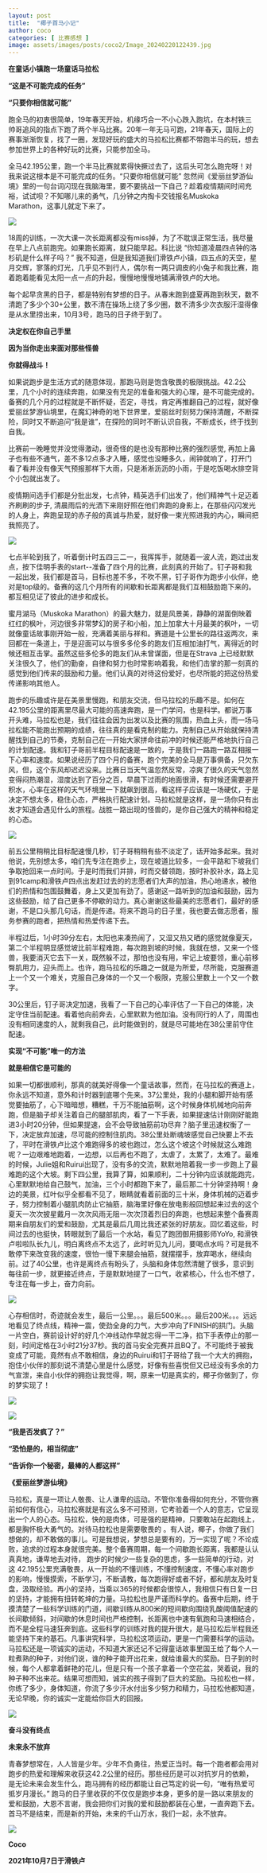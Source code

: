 ```yaml
---
layout: post
title:  "椰子首马小记"
author: coco
categories: [ 比赛感想 ]
image: assets/images/posts/coco2/Image_20240220122439.jpg
---
```

  
**在童话小镇跑一场童话马拉松**

**“这是不可能完成的任务”**

**“只要你相信就可能”**  
  
  
跑全马的初衷很简单，19年春天开始，机缘巧合一不小心跌入跑坑，在本村铁三帅哥追风的指点下跑了两个半马比赛。20年一年无马可跑，21年春天，国际上的赛事渐渐恢复，找了一圈，发现好玩的盛大的马拉松比赛都不带跑半马的玩，想去参加世界上的各种好玩的比赛，只能参加全马。  
  
  
全马42.195公里，跑一个半马比赛就累得快撅过去了，这后头可怎么跑完呀！对我来说这根本是不可能完成的任务。“只要你相信就可能” 忽然间《爱丽丝梦游仙境》里的一句台词闪现在我脑海里，要不要挑战一下自己？趁着疫情期间时间充裕，试试呗？不知哪儿来的勇气，几分钟之内掏卡交钱报名Muskoka Marathon，这事儿就定下来了。  
  
  
  
![](../assets/images/posts/coco2/a1bc0bd804ffd768bfd43e2bad9a6f2f.jpeg)  
  
  
18周的训练，一次大课一次长距离都没有miss掉，为了不耽误正常生活，我尽量在早上八点前跑完。如果跑长距离，就只能早起。科比说 “你知道凌晨四点钟的洛杉矶是什么样子吗？” 我不知道，但是我知道我们滑铁卢小镇，四五点的天空，星月交辉，寥落的灯光，几乎见不到行人，偶尔有一两只调皮的小兔子和我比赛，跑着跑着能看见太阳一点一点的升起，慢慢地慢慢地铺满滑铁卢的大地。  
  
  
每个起早贪黑的日子，都是特别有梦想的日子。从春末跑到盛夏再跑到秋天，数不清跑了多少个30+公里，数不清在操场上绕了多少圈，数不清多少次衣服汗湿得像是从水里捞出来，10月3号，跑马的日子终于到了。  
  
  
**决定权在你自己手里**  
  
**因为当你走出来面对那些怪兽**  
  
**你就得战斗！**  
  
  
如果说跑步是生活方式的随意体现，那跑马则是饱含敬畏的极限挑战。42.2公里，几个小时的连续奔跑，如果没有充足的准备和强大的心理，是不可能完成的。备赛的几个月的过程就是不断怀疑，否定，寻找，肯定再推翻自己的过程，就好像爱丽丝梦游仙境里，在魔幻神奇的地下世界里，爱丽丝时刻努力保持清醒，不断探险，同时又不断追问“我是谁”，在探险的同时不断认识自我，不断成长，终于找到自我。  
  
  
比赛前一晚睡觉并没觉得激动，很奇怪的是也没有那种比赛的强烈感觉, 再加上鼻子也有些不通气，差不多12点多才入睡，感觉也没睡多久，闹钟就响了，打开门看了看并没有像天气预报那样下大雨，只是淅淅沥沥的小雨，于是吃饭喝水排空背个小包就出发了。  
  
  
疫情期间选手们都是分批出发，七点钟，精英选手们出发了，他们精神气十足迈着齐刷刷的步子, 清晨雨后的光洒下来刚好照在他们奔跑的身影上，在那些闪闪发光的人身上，奔跑呈现的赤子般的真诚与热爱，就好像一束光照进我的内心，瞬间把我照亮了。  
  
  
![](../assets/images/posts/coco2/a8d4fb5b689f56da8d44b605559c37d8.jpeg)  
  
  
七点半轮到我了，听着倒计时五四三二一，我挥挥手，就随着一波人流，跑过出发点，按下佳明手表的start--准备了四个月的比赛，此刻真的开始了。钉子哥和我一起出发，我们都是首马，目标也差不多，不吹不黑，钉子哥作为跑步小伙伴，绝对是top级的。备赛的这几个月所有的间歇和长距离都是我们互相鼓励跑下来的。都互相见证了彼此的进步和成长。  
  
  
蜜月湖马（Muskoka Marathon）的最大魅力，就是风景美，静静的湖面倒映着红红的枫叶，河边很多非常梦幻的房子和小船，加上加拿大十月最美的枫叶，一切就像童话故事刚开始一般，充满着美丽与祥和。赛道是十公里长的路往返两次，来回都在一条道上，于是迎面可以与很多多伦多的跑友们互相加油打气，离得近的时候还相互击掌。虽然这些多伦多的跑友们从未曾谋面，但是在Strava 上已经默默关注很久了，他们的勤奋，自律和努力也时常影响着我，和他们击掌的那一刻真的感觉到他们传来的鼓励和力量。他们认真的对待这份爱好，也尽所能的把这份热爱传递影响其他人。  
  
  
跑步的乐趣或许是在美景里慢跑，和朋友交流，但马拉松的乐趣不是。如何在42.195公里的距离里尽最大可能的高速奔跑，是一门学问，也是科学。都说万事开头难，马拉松也是，我们往往会因为出发以及比赛的氛围，热血上头，而一场马拉松能不能跑出预期的成绩，往往真的是看克制的能力。克制自己从开始就保持清醒找到自己的节奏，克制自己在一开始大家拼命往前冲的时候还能严格地执行自己的计划配速。我和钉子哥前半程目标配速是一致的，于是我们一路跑一路互相报一下心率和速度。如果说经历了四个月的备赛，跑个完美的全马是万事俱备，只欠东风，但，这个东风却迟迟没来。比赛日当天气温忽然反常，凉爽了很久的天气忽然变得闷热潮湿，湿度达到了百分之百，早晨下过雨的地面很滑，有时候还需要避开积水，心率在这样的天气环境里一下就飙到很高，看这样子应该是一场硬仗，于是决定不想太多，稳住心态，严格执行配速计划。马拉松就是这样，是一场你只有出发才知道会遇见什么的旅程。战胜一路出现的怪兽的，是你自己强大的精神和稳定的心态。  
  
  
![](../assets/images/posts/coco2/b53fac49ed1e8748f131255dcb5b40f4.jpeg)  
  
  
前五公里稍稍比目标配速慢几秒，钉子哥稍稍有些不淡定了，话开始多起来。我对他说，先别想太多，咱们先专注在跑步上，现在坡道比较多，一会平路和下坡我们争取抢回来一点时间。于是时而我们并排，时而交替领跑，按时补胶补水，路上见到91camp和滑铁卢四点出发赶过去的的志愿者们大声的加油，热心地递水，被他们的热情和包围鼓舞着，身上又更加有劲了。感谢这一路听到的加油和鼓励，因为这些鼓励，给了自己更多不停歇的动力。真心谢谢这些最美的志愿者们，最好的感谢，不是口头那几句话，而是传递。将来不跑马的日子里，我也要去做志愿者，服务参赛的跑者，把热情和热爱传递下去。  
  
  
半程过后，1小时39分左右，太阳也来凑热闹了，又湿又热又晒的感觉就像夏天，第二个半程明显感觉坡比前半程难跑，每次跑到坡的时候，我就在想，又来一个怪兽，我要消灭它去下一关，既然躲不过，那怕也没有用，牢记上坡要领，重心前移臀肌用力，迎头而上。也许，跑马拉松的乐趣之一就是为所爱，尽所能，克服赛道上一个又一个难关，克服自己身体的一个又一个极限，克服公里数上一个又一个数字。  
  
  
30公里后，钉子哥决定加速，我看了一下自己的心率评估了一下自己的体能，决定守住当前配速。看着他向前奔去，心里默默为他加油。没有同行的人了，周围也没有相同速度的人，就剩我自己，此时能做到的，就是尽可能地在38公里前守住配速。  
  
  
**实现“不可能”唯一的方法**  
  
**就是相信它是可能的**  
  
  
如果一切都很顺利，那真的就美好得像一个童话故事，然而，在马拉松的赛道上，你永远不知道，意外和计时器到底哪个先来。37公里处，我的小腿和脚开始有感觉要抽筋了，心下暗暗想，糟糕，千万不能抽筋啊，这个时候身体机械地向前奔跑，但是脑子却关注着自己的腿部肌肉，看了一下手表，如果提速估计刚刚好能跑进3小时20分钟，但如果提速，会不会导致抽筋前功尽弃？脑子里迅速权衡了一下，决定放弃加速，尽可能的控制住肌肉。38公里处断魂坡感觉自己快要上不去了，平时在滑铁卢比这个难跑得多的坡也跑过，怎么这个坡这个时候就这么难跑呢？一边艰难地跑着，一边想，以后再也不跑了，太虐了，太累了，太难了。最难的时候，Julie姐和Ruirui出现了，没有多的交流，默默地陪着我一步一步跑上了最难跑的这个大坡。剩下四公里，我算了算，如果顺利，二十分钟内应该就能跑完，心里默默地给自己鼓气，加油，三个小时都跑下来了，最后那二十分钟坚持啊！身边的美景，红叶似乎全都看不见了，眼睛就看着前面的三十米，身体机械的迈着步子，努力控制着小腿肌肉防止它抽筋，脑海里好像在放电影般回想起来过去的这个夏天一次次披星戴月一次次风雨无阻一次次顶着烈日的奔跑，也想起来整个备赛周期来自朋友们的爱和鼓励，尤其是最后几周比我还紧张的好朋友。回忆着这些，时间过去的也挺快，转眼就到了最后一个水站，看见了跑团御用摄影师YoYo, 和滑铁卢啦啦队长九儿，明白离终点不太远了，此时听见九儿问，要喝点水吗？可是我不敢停下来改变我的速度，很怕一慢下来腿会抽筋，就摆摆手，放弃喝水，继续向前。过了40公里，也许是离终点有盼头了，头脑和身体忽然清醒了很多，意识到每往前一步，就更接近终点，于是默默地提了一口气，收紧核心，什么也不想了，专注在每一步上，奋力向前。  
  
  
![](../assets/images/posts/coco2/24eff74694372e315fc85967e8afdf03.jpeg)  
  
  
心存相信时，奇迹就会发生，最后一公里。。。最后500米。。。最后200米。。。远远地看见了终点线，精神一震，使劲全身的力气，大步冲向了FINISH的拱门。头脑一片空白，赛前设计好的好几个冲线动作早就忘得一干二净，掐下手表停止的那一刻，时间定格在3小时21分37秒。我的首马安全完赛并且BQ了。不可能终于被我变成了可能，竟然有点不敢相信，身边的Ruirui和钉子哥给了我一个大大的拥抱，抱住小伙伴的那刻说不清楚心里是什么感觉，好像有些喜悦但又已经没有多余的力气宣泄，来自小伙伴的拥抱让我觉得，啊，原来一切是真实的，椰子你做到了，你的梦实现了！  
  
  
![](../assets/images/posts/coco2/b6f4e7b04047b8a6196254f4fd5d000b.jpeg)  
  
  
![](../assets/images/posts/coco2/4b4fbe8b065e5b138da676b2391d6a50.jpeg)  
  
  
  
**“我是否发疯了？”**  
  
**“恐怕是的，相当彻底”**  
  
**“告诉你一个秘密，最棒的人都这样”**  
  
**《爱丽丝梦游仙境》**  
  
  
马拉松，真是一项让人敬畏、让人谦卑的运动。不管你准备得如何充分，不管你赛前如何有信心，马拉松赛就是有这么多不可预测，它考验着一个人的意志，它呈现出一个人的心态。马拉松，快的是肉体，可是强的是精神，只要敢站在起跑线上，都是胸怀极大勇气的。对待马拉松也是需要敬畏的 。有人说，椰子，你做了我们想做的，却不敢做的事儿。可是我想说，梦想总是要有的，万一实现了呢？不论成败，追求的过程本身就很完美。整个备赛周期，每一个间歇跑长距离，我都是认认真真地，谦卑地去对待， 跑步的时候少一些复杂的思虑，多一些简单的行动，对这 42.195公里充满敬畏，从一开始的不懂训练，不懂控制速度，不懂心率对跑步的影响，慢慢摸索，不断学习，不断请教，每次跑得好或者不好，都和朋友及时复盘，汲取经验。再小的坚持，当乘以365的时候都会很惊人，我相信只有日复一日的坚持，才能拥有扭转乾坤的力量。马拉松也是严谨而科学的。备赛中后期，终于摸清楚了一些科学训练的门道，间歇训练从800米的短间歇向围绕乳酸阈值配速的长间歇倾斜，对间歇的休息时间也严格控制，长距离也中速有氧跑和马速相结合，而不是全程马速狂奔到底。这些科学的训练对我的提升很大，是马拉松后半程我还能坚持下来的基石。凡事讲究科学，马拉松这项运动，更是一门需要科学的运动。马拉松还是一项诚实的运动，不知道大家还记不记得童话故事里国王给了每个人一粒煮熟的种子，对他们说，谁的种子能开出花来，就给谁最大的奖励。日子到的时候，每个人都拿着鲜艳的花儿，但是只有一个孩子拿着一个空花盆，哭着说，我的种子种不出来花。结果可想而知，诚实的孩子得到了巨大的奖励。马拉松也一样，你练了多少，身体知道，你流了多少汗水付出多少努力和精力，马拉松他都知道，无论早晚，你的诚实一定能给你巨大的回报。  
  
  
![](../assets/images/posts/coco2/f7e562d801e3dcdc68d14969dee6c074.jpeg)  
  
  
  
**奋斗没有终点**  
  
**未来永不放弃**  
  
  
青春梦想常在，人人皆是少年。少年不负勇往，热爱正当时。每一个跑者都会用对跑步的热爱和理解来收获这42.2公里的经历。那些经历是可以对抗岁月的依赖，是无论未来会发生什么，跑马拥有的经历都能让自己笃定的说一句，“唯有热爱可抵岁月漫长。” 跑马的日子里收获的不仅仅是跑步本身，更多的是一路以来朋友的爱和鼓励，大恩不言谢，我会把你们对我的爱和鼓励都装在心里，一直奔跑下去。首马不是结束，而是新的开始，未来的千山万水，我们一起，永不放弃。  
  
  
![](../assets/images/posts/coco2/aee95f8cdb0d78f88790de0f6cc08c92.jpeg)  
  
  
**Coco**  
  
**2021年10月7日于滑铁卢**  
  
